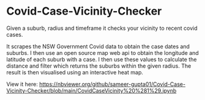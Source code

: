 # Covid-Case-Vicinity-Checker
Given a suburb, radius and timeframe it checks your vicinity to recent covid cases.

It scrapes the NSW Government Covid data to obtain the case dates and suburbs. I then use an open source map web api to obtain the longitude and latitude of each suburb with a 
case. I then use these values to calculate the distance and filter which returns the suburbs within the given radius. The result is then visualised using an interactive heat map.

View it here: https://nbviewer.org/github/sameer-gupta01/Covid-Case-Vicinity-Checker/blob/main/CovidCaseVicinity%20%281%29.ipynb
